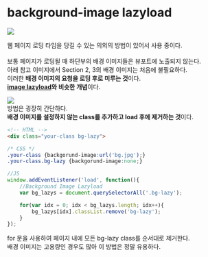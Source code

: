 # **background-image lazyload**

![](https://cdn.jsdelivr.net/gh/fe-jw/J-Web/posts/220602/thumb.jpg)

웹 페이지 로딩 타임을 당길 수 있는 의외의 방법이 있어서 사용 중이다.<br><br>
보통 페이지가 로딩될 때 하단부의 배경 이미지들은 뷰포트에 노출되지 않는다.<br>
아래 참고 이미지에서 Section 2, 3의 배경 이미지는 처음에 불필요하다.<br>
이러한 **배경 이미지의 요청을 로딩 후로 미루는 것**이다.<br>
**[image lazyload](../220520)와 비슷한 개념**이다.
<br>

![](https://cdn.jsdelivr.net/gh/fe-jw/J-Web/posts/220602/img_1.jpg)
<br>
방법은 굉장히 간단하다.<br>
**배경 이미지를 설정하지 않는 class를 추가하고 load 후에 제거하는 것**이다.<br>

```html
<!-- HTML -->
<div class="your-class bg-lazy">
```

```css
/* CSS */
.your-class	{backgorund-image:url('bg.jpg');}
.your-class.bg-lazy	{backgorund-image:none;}
```

```javascript
//JS
window.addEventListener('load', function(){
	//Background Image Lazyload
	var bg_lazys = document.querySelectorAll('.bg-lazy');

	for(var idx = 0; idx < bg_lazys.length; idx++){
		bg_lazys[idx].classList.remove('bg-lazy');
	}
});
```

for 문을 사용하여 페이지 내에 모든 bg-lazy class를 순서대로 제거한다.<br>
배경 이미지는 고용량인 경우도 많아 이 방법은 정말 유용하다.